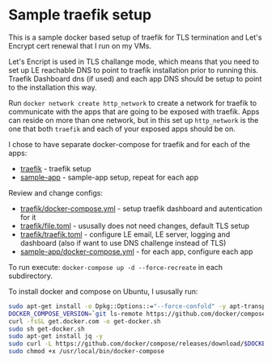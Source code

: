 # Sample traefik setup

This is a sample docker based setup of traefik for TLS termination and Let's Encrypt cert renewal that I run on my VMs.

Let's Encript is used in TLS challange mode, which means that you need to set up LE reachable DNS to point to traefik installation prior to running this. Traefik Dashboard dns (if used) and each app DNS should be setup to point to the installation this way.

Run `docker network create http_network` to create a network for traefik to communicate with the apps that are going to be exposed with traefik.
Apps can reside on more than one network, but in this set up `http_network` is the one that both `traefik` and each of your exposed apps should be on.

I chose to have separate docker-compose for traefik and for each of the apps:

* [traefik](traefik) - traefik setup
* [sample-app](sample-app) - sample-app setup, repeat for each app

Review and change configs:

* [traefik/docker-compose.yml](traefik/docker-compose.yml) - setup traefik dashboard and autentication for it
* [traefik/file.toml](traefik/file.toml) - ususally does not need changes, default TLS setup
* [traefik/traefik.toml](traefik/traefik.toml) - configure LE email, LE server, logging and dashboard (also if want to use DNS challenge instead of TLS)
* [sample-app/docker-compose.yml](sample-app/docker-compose.yml) - for each app, configure each app

To run execute: `docker-compose up -d --force-recreate` in each subdirectory.

To install docker and compose on Ubuntu, I ususally run:

```bash
sudo apt-get install -o Dpkg::Options::="--force-confold" -y apt-transport-https ca-certificates curl git
DOCKER_COMPOSE_VERSION=`git ls-remote https://github.com/docker/compose | grep refs/tags | grep -oE "[0-9]+\.[0-9][0-9]+\.[0-9]+$" | sort --version-sort | tail -n 1`
curl -fsSL get.docker.com -o get-docker.sh
sudo sh get-docker.sh
sudo apt-get install jq -y
sudo curl -L https://github.com/docker/compose/releases/download/$DOCKER_COMPOSE_VERSION/docker-compose-`uname -s`-`uname -m` -o /usr/local/bin/docker-compose
sudo chmod +x /usr/local/bin/docker-compose
```
